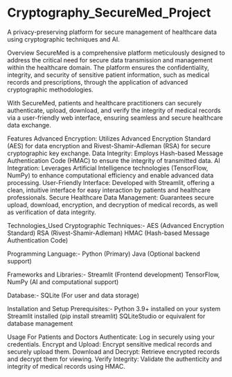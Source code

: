 # Cryptography_SecureMed_Project
A privacy-preserving platform for secure management of healthcare data using cryptographic techniques and AI.

Overview
SecureMed is a comprehensive platform meticulously designed to address the critical need for secure data transmission and management within the healthcare domain. The platform ensures the confidentiality, integrity, and security of sensitive patient information, such as medical records and prescriptions, through the application of advanced cryptographic methodologies.

With SecureMed, patients and healthcare practitioners can securely authenticate, upload, download, and verify the integrity of medical records via a user-friendly web interface, ensuring seamless and secure healthcare data exchange.

Features
Advanced Encryption: Utilizes Advanced Encryption Standard (AES) for data encryption and Rivest-Shamir-Adleman (RSA) for secure cryptographic key exchange.
Data Integrity: Employs Hash-based Message Authentication Code (HMAC) to ensure the integrity of transmitted data.
AI Integration: Leverages Artificial Intelligence technologies (TensorFlow, NumPy) to enhance computational efficiency and enable advanced data processing.
User-Friendly Interface: Developed with Streamlit, offering a clean, intuitive interface for easy interaction by patients and healthcare professionals.
Secure Healthcare Data Management: Guarantees secure upload, download, encryption, and decryption of medical records, as well as verification of data integrity.

Technologies_Used 
Cryptographic Techniques:-
                           AES (Advanced Encryption Standard)
                           RSA (Rivest-Shamir-Adleman)
                           HMAC (Hash-based Message Authentication Code)

Programming Language:- 
                       Python (Primary)
                       Java (Optional backend support)

Frameworks and Libraries:-
                          Streamlit (Frontend development)
                          TensorFlow, NumPy (AI and computational support)

Database:-
           SQLite (For user and data storage)

Installation and Setup
Prerequisites:-
                  Python 3.9+ installed on your system
                  Streamlit installed (pip install streamlit)
                  SQLiteStudio or equivalent for database management

Usage
For Patients and Doctors
                          Authenticate: Log in securely using your credentials.
                          Encrypt and Upload: Encrypt sensitive medical records and securely upload them.
                          Download and Decrypt: Retrieve encrypted records and decrypt them for viewing.
                          Verify Integrity: Validate the authenticity and integrity of medical records using HMAC. 



